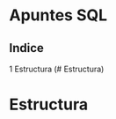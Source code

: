 # Apuntes SQL
## Indice
1 Estructura (# Estructura)



































































































# Estructura
